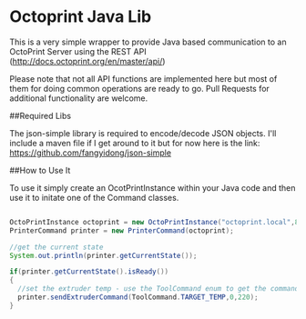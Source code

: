 # Octoprint Java Lib
This is a very simple wrapper to provide Java based communication to an OctoPrint Server using the REST API (http://docs.octoprint.org/en/master/api/)

Please note that not all API functions are implemented here but most of them for doing common operations are ready to go. Pull Requests for additional functionality are welcome. 

##Required Libs

The json-simple library is required to encode/decode JSON objects. I'll include a maven file if I get around to it but for now here is the link: https://github.com/fangyidong/json-simple

##How to Use It

To use it simply create an OcotPrintInstance within your Java code and then use it to initate one of the Command classes.

```java

OctoPrintInstance octoprint = new OctoPrintInstance("octoprint.local",80,"api_key");
PrinterCommand printer = new PrinterCommand(octoprint);

//get the current state
System.out.println(printer.getCurrentState());

if(printer.getCurrentState().isReady())
{
  //set the extruder temp - use the ToolCommand enum to get the command,the extruder num (0 indexed) and the value
  printer.sendExtruderCommand(ToolCommand.TARGET_TEMP,0,220);
}

```
